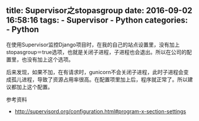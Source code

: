 title: Supervisor之stopasgroup
date: 2016-09-02 16:58:16
tags:
    - Supervisor
    - Python
categories:
    - Python
---
在使用Supervisor监控Django项目时，在我的自己的站点设置里，没有加上stopasgroup＝true选项，也就是关闭子进程，子进程也会退出。所以在公司的配置里，也没有加上这个选项。

后来发现，如果不加，在有请求时，gunicorn不会关闭子进程，此时子进程会变成孤儿进程，导致了资源占用率很高。在配置项里加上后，程序就正常了。所以建议都加上这个配置。

参考资料
* http://supervisord.org/configuration.html#program-x-section-settings
